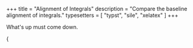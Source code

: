 +++
title = "Alignment of Integrals"
description = "Compare the baseline alignment of integrals."
typesetters = [ "typst", "sile", "xelatex" ]
+++

What's up must come down.

{
